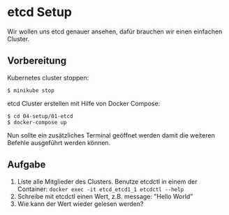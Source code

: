 # etcd Setup

Wir wollen uns etcd genauer ansehen, dafür brauchen wir einen einfachen Cluster.

## Vorbereitung

Kubernetes cluster stoppen:

```
$ minikube stop
```

etcd Cluster erstellen mit Hilfe von Docker Compose:

```
$ cd 04-setup/01-etcd
$ docker-compose up
```

Nun sollte ein zusätzliches Terminal geöffnet werden damit die weiteren Befehle ausgeführt werden können.


## Aufgabe

1. Liste alle Mitglieder des Clusters. Benutze etcdctl in einem der Container: `docker exec -it etcd_etcd1_1 etcdctl --help`
2. Schreibe mit etcdctl einen Wert, z.B. message: "Hello World”
3. Wie kann der Wert wieder gelesen werden?

